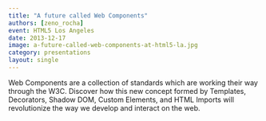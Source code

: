 ```yaml
---
title: "A future called Web Components"
authors: [zeno_rocha]
event: HTML5 Los Angeles
date: 2013-12-17
image: a-future-called-web-components-at-html5-la.jpg
category: presentations
layout: single
---
```


Web Components are a collection of standards which are working their way
through the W3C. Discover how this new concept formed by Templates,
Decorators, Shadow DOM, Custom Elements, and HTML Imports will revolutionize the
way we develop and interact on the web.

<!-- Read more -->

<script async class="speakerdeck-embed" data-id="ee6d05c0497301316db35a0ddfd7041e" data-ratio="1.33333333333333" src="//speakerdeck.com/assets/embed.js"></script>
